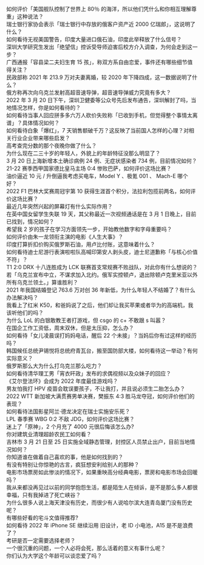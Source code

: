 如何评价「美国舰队控制了世界上 80％ 的海洋，所以他们凭什么和你相互理解尊重」这种说法？  
瑞士银行家协会表示「瑞士银行中存放的俄客户资产近 2000 亿瑞郎」，这说明了什么？  
如何看待无视美国警告，印度大量进口俄石油，印度此举释放了什么信号？  
深圳大学研究生发出「绝望信」控诉受导师迫害后校方介入调查，为何会走到这一步？  
广西通报「容县梁二夫妇生育 15 孩」，称双方系自由恋爱，事件还有哪些细节值得关注？  
民政部称 2021 年 213.9 万对夫妻离婚，较 2020 年下降四成，这一数据说明了什么？  
俄方称再次向乌克兰发射高超音速导弹，超音速导弹威力究竟有多大？  
2022 年 3 月 20 日下午，深圳卫健委等公众号先后发布通告，深圳解封了吗，当地情况怎样，你是如何看待的？  
如何看待当事人回应拼多多六万人砍价失败称「已收到手机，但觉得整个事情太离谱」？具体情况如何？  
如何看待白象「爆红」，7 天销售额破千万？这反映了当前国人怎样的心理？对相关行业企业带来哪些启发？  
高考查完分数的那个夜晚你做了什么？  
为什么现在二三十岁的年轻人，外貌上的年龄特征没那么明显了？  
3 月 20 日上海新增本土确诊病例 24 例、无症状感染者 734 例，目前情况如何？  
21-22 赛季西甲国家德比皇马主场 0:4 惨败巴萨，如何评价这场比赛？  
油价逼近 10 元 / 升倒逼我考虑买电车，Model Y 、极氪 001 、 Mach-E 哪个好？  
2022 F1 巴林大奖赛周冠宇第 10 获得生涯首个积分，法拉利包揽前两名，如何评价这场比赛？  
最近几年突然兴起的屏幕灯有什么实际作用？  
在英中国女留学生失联 19 天，其父称最近一次视频通话是在 3 月 1 日晚上，目前已找到，情况如何？  
希望我 2 岁的孩子在学习方面领先一步，开始教他数字和字母重要吗？  
如何评价由朱一龙领衔主演的电影《人生大事》？  
印度打算折扣价购买俄罗斯石油，用卢比付账，这意味着什么？  
如何看待迪士尼游行表演啦啦队高喊印第安人剥头皮，迪士尼道歉称「与核心价值不符」？  
T1 2:0 DRX 十八连胜成为 LCK 联赛首支常规赛不败战队，对此你有什么想说的？  
若「乌克兰宣布中立，不谋求加入北约。俄军实控顿卢，退出除顿卢克里米亚以外所有乌克兰领土。」算谁胜利？  
2021 年我国结婚登记 763.6 万对创 36 年新低，为什么年轻人不结婚了？有什么办法解决吗？  
我看上了红米 K50，和爸妈说了之后，他们却让我买苹果或者华为的高端机，我该听他们的吗？  
为什么 LoL 的白银敢教王者打游戏，但 csgo 的 c+ 不敢跟 s 叫嚣？  
在国企工作工资低，周末双休，但是太压抑，怎么办？  
如何看待「女儿凌晨误打妈妈电话，醒后 22 个未接」？当妈后你有过这样的经历吗？  
韩国候任总统尹锡悦将总统府青瓦台，搬至国防部大楼，如何看待这一举动？有何实际意义？  
俄罗斯那么大为什么打乌克兰那么吃力？  
如何看待清华理工男「宵衣旰政」发布的求偶视频以及众妹子的回应？  
《艾尔登法环》会成为 2022 年度最佳游戏吗？  
男友怕我打 HPV 疫苗会耽误要孩子，不让我打，并且说必须生二胎怎么办？  
2022 WTT 新加坡大满贯赛男单决赛，樊振东 4:3 胜马龙夺冠，如何评价他们的表现？  
如何看待法国影星阿兰·德龙决定在瑞士实施安乐死？  
LPL 春季赛 WBG 0:2 不敌 JDG，如何评价这场比赛？  
迷上了「原神」，2 个月充了 4000 元很后悔该怎么办?  
你对建筑业清理超龄农民工如何看？  
吉林市 3 月 21 日至 25 日实施全域静态管理，封控区人员禁止出户，目前当地情况如何？  
你知道谁在做着自己喜欢的事，他是如何找到的？  
有没有特别让你惊艳的古言，疯狂想安利给别人的那种？  
电影市场票房如此惨淡的情况下，如果重映高分经典电影，票房和电影市场会回暖吗？  
我从来都没再见过以前的同学抱怨生活，都是陌生人在倾诉，是不是那么多人都很幸福，只有我掉进了死亡峡谷？  
为什么很多人说上海天津没有历史，而很少有人说哈尔滨大连青岛厦门没有历史呢？  
有哪些好看的宅斗文值得推荐?  
如何看待 2022 年 iPhone SE 继续沿用 旧设计，老 ID 小电池，A15 是不是浪费了？  
考研是否一定需要选择老师？  
一个很沉重的问题，一个人必将会死，那么活着的意义有事什么呢？  
你们认为大学这个年龄可以谈恋爱了吗？  
